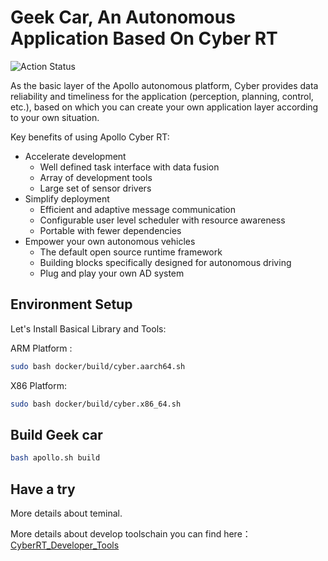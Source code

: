 # Geek Car, An Autonomous Application Based On Cyber RT

![Action Status](https://github.com/mickeyouyou/geek_lite/workflows/Geek%20Style/badge.svg)

As the basic layer of the Apollo autonomous platform, Cyber provides data reliability and timeliness for the application (perception, planning, control, etc.), based on which you can create your own application layer according to your own situation.

Key benefits of using Apollo Cyber RT:

- Accelerate development
  + Well defined task interface with data fusion
  + Array of development tools
  + Large set of sensor drivers
- Simplify deployment
  + Efficient and adaptive message communication
  + Configurable user level scheduler with resource awareness
  + Portable with fewer dependencies
- Empower your own autonomous vehicles
  + The default open source runtime framework
  + Building blocks specifically designed for autonomous driving
  + Plug and play your own AD system

## Environment Setup

Let's Install Basical Library and Tools:

ARM Platform :

```bash
sudo bash docker/build/cyber.aarch64.sh
```
X86 Platform:

```bash
sudo bash docker/build/cyber.x86_64.sh
```

## Build Geek car

```bash
bash apollo.sh build
```

## Have a try

More details about teminal.

More details about develop toolschain you can find here：[CyberRT_Developer_Tools](https://github.com/ApolloAuto/apollo/blob/master/docs/cyber/CyberRT_Developer_Tools.md)

